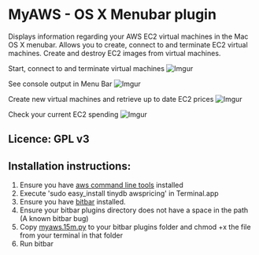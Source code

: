 
# MyAWS - OS X Menubar plugin

Displays information regarding your AWS EC2 virtual machines in the Mac OS X menubar. 
Allows you to create, connect to and terminate EC2 virtual machines.
Create and destroy EC2 images from virtual machines.


Start, connect to and terminate virtual machines
![Imgur](https://i.imgur.com/1MTAvlX.png)

See console output in Menu Bar
![Imgur](https://i.imgur.com/B17Q9hy.jpg)

Create new virtual machines and retrieve up to date EC2 prices
![Imgur](https://i.imgur.com/tr7sDRb.jpg)

Check your current EC2 spending 
![Imgur](https://i.imgur.com/XSNjUiQ.jpg)


## Licence: GPL v3

## Installation instructions: 

1. Ensure you have [aws command line tools](https://docs.aws.amazon.com/cli/latest/userguide/cli-install-macos.html) installed
2. Execute 'sudo easy_install tinydb awspricing' in Terminal.app
3. Ensure you have [bitbar](https://github.com/matryer/bitbar/releases/latest) installed.
4. Ensure your bitbar plugins directory does not have a space in the path (A known bitbar bug)
5. Copy [myaws.15m.py](myaws.15m.py) to your bitbar plugins folder and chmod +x the file from your terminal in that folder
5. Run bitbar
